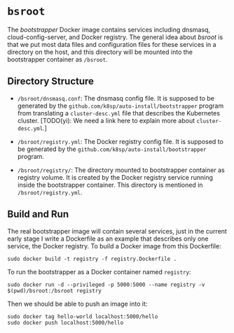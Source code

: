 # `bsroot`

The *bootstrapper* Docker image contains services including dnsmasq,
cloud-config-server, and Docker registry.  The general idea about
*bsroot* is that we put most data files and configuration files for
these services in a directory on the host, and this directory will be
mounted into the bootstrapper container as `/bsroot`.

## Directory Structure

- `/bsroot/dnsmasq.conf`: The dnsmasq config file.  It is supposed to
  be generated by the `github.com/k8sp/auto-install/bootstrapper`
  program from translating a `cluster-desc.yml` file that describes
  the Kubernetes
  cluster. [TODO(yi): We need a link here to explain more about `cluster-desc.yml`.]

- `/bsroot/registry.yml`: The Docker registry config file.  It is
  supposed to be generated by the
  `github.com/k8sp/auto-install/bootstrapper` program.

- `/bsroot/registry/`: The directory mounted to bootstrapper container
  as registry volume.  It is created by the Docker registry service
  running inside the bootstrapper container.  This directory is
  mentioned in `/bsroot/registry.yml`.

## Build and Run

The real bootstrapper image will contain several services, just in the
current early stage I write a Dockerfile as an example that describes
only one service, the Docker registry.  To build a Docker image from
this Dockerfile:

```
sudo docker build -t registry -f registry.Dockerfile .
```

To run the bootstrapper as a Docker container named `registry`:
```
sudo docker run -d --privileged -p 5000:5000 --name registry -v $(pwd)/bsroot:/bsroot registry
```

Then we should be able to push an image into it:
```
sudo docker tag hello-world localhost:5000/hello
sudo docker push localhost:5000/hello
```
